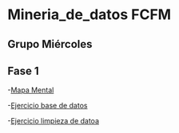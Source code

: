 # Mineria_de_datos FCFM
## Grupo Miércoles

## Fase 1

-[Mapa Mental](https://github.com/DiegoRinconP/Mineria_de_datos/blob/main/MapaMental_1_1849687.pdf)

-[Ejercicio base de datos](https://github.com/DiegoRinconP/Mineria_de_datos/blob/main/Equipo_2-Ejercicio%20base%20de%20datos.pdf)

-[Ejercicio limpieza de datoa](https://github.com/DiegoRinconP/Mineria_de_datos/blob/main/Ej_Limpieza_2.ipynb)

